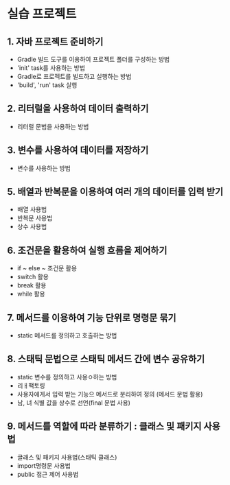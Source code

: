# 실습 프로젝트

## 1. 자바 프로젝트 준비하기
 - Gradle 빌드 도구를 이용하여 프로젝트 폴더를 구성하는 방법
  - 'init' task를 사용하는 방법
 - Gradle로 프로젝트를 빌드하고 실행하는 방법
  - 'build', 'run' task 실행

## 2. 리터럴을 사용하여 데이터 출력하기

- 리터럴 문법을 사용하는 방법

## 3. 변수를 사용하여 데이터를 저장하기

- 변수를 사용하는 방법

## 5. 배열과 반복문을 이용하여 여러 개의 데이터를 입력 받기

- 배열 사용법
- 반복문 사용법
- 상수 사용법

## 6. 조건문을 활용하여 실행 흐름을 제어하기

- if ~ else ~ 조건문 활용
- switch 활용
- break 활용
- while 활용

## 7. 메서드를 이용하여 기능 단위로 명령문 묶기

- static 메서드를 정의하고 호출하는 방법

## 8. 스태틱 문법으로 스태틱 메서드 간에 변수 공유하기

- static 변수를 정의하고 사용ㅇ하는 방법
- 리ㅐ팩토링
 - 사용자에게서  입력 받는 기능으 메서드로 분리하여 정의 (메서드 문법 활용)
 - 남, 녀 식별 값을 상수로 선언(final 문법 사용)

## 9. 메서드를 역할에 따라 분류하기 : 클래스 및 패키지 사용법

- 글래스 및 패키지 사용법(스태틱 클래스)
- import명령문 사용법
- public 접근 제어 사용법

